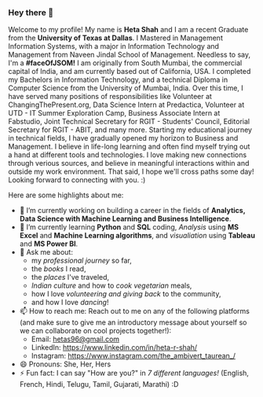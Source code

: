 ### Hey there 👋

<!--
**hetaShah27/hetaShah27** is a ✨ _special_ ✨ repository because its `README.md` (this file) appears on your GitHub profile. -->

Welcome to my profile! My name is **Heta Shah** and I am a recent Graduate from the **University of Texas at Dallas**. I Mastered in Management Information Systems, with a major in Information Technology and Management from Naveen Jindal School of Management. Needless to say, I'm a **#faceOfJSOM!** I am originally from South Mumbai, the commercial capital of India, and am currently based out of California, USA. I completed my Bachelors in Information Technology, and a technical Diploma in Computer Science from the University of Mumbai, India. Over this time, I have served many positions of responsibilities like Volunteer at ChangingThePresent.org, Data Science Intern at Predactica, Volunteer at UTD - IT Summer Exploration Camp, Business Associate Intern at Fabstudio, Joint Technical Secretary for RGIT - Students' Council, Editorial Secretary for RGIT - ABIT, and many more. Starting my educational journey in technical fields, I have gradually opened my horizon to Business and Management. I believe in life-long learning and often find myself trying out a hand at different tools and technologies. I love making new connections through verious sources, and believe in meaningful interactions within and outside my work environment. That said, I hope we'll cross paths some day! Looking forward to connecting with you. :)


Here are some highlights about me:

- 🔭 I’m currently working on building a career in the fields of **Analytics, Data Science with Machine Learning and Business Intelligence**.
- 🌱 I’m currently learning **Python** and **SQL** coding, _Analysis_ using **MS Excel** and **Machine Learning algorithms**, and _visualiation_ using **Tableau** and **MS Power BI**.
- 💬 Ask me about: 
  + my *professional journey* so far,
  + the *books* I read, 
  + the *places* I've traveled, 
  + *Indian culture* and how to *cook vegetarian* meals, 
  + how I love *volunteering and giving back* to the community,
  + and how I love *dancing*!
- 📫 How to reach me: Reach out to me on any of the following platforms (and make sure to give me an introductory message about yourself so we can collaborate on cool projects together!):
  + Email: hetas96@gmail.com
  + LinkedIn: https://www.linkedin.com/in/heta-r-shah/
  + Instagram: https://www.instagram.com/the_ambivert_taurean_/
- 😄 Pronouns: She, Her, Hers
- ⚡ Fun fact: I can say "How are you?" in _7 different languages!_ (English, French, Hindi, Telugu, Tamil, Gujarati, Marathi) :D
